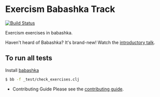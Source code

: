 # Exercism Babashka Track

[![Build Status](https://travis-ci.org/exercism/babashka.svg?branch=master)](https://travis-ci.org/exercism/babashka)

Exercism exercises in babashka.

Haven't heard of Babashka? It's brand-new! Watch the [introductory talk](http://youtube.com/whttps://www.youtube.com/watch?v=Nw8aN-nrdEk&feature=emb_logoatch?v=Nw8aN-nrdEk).

## To run all tests

Install [babashka](https://github.com/borkdude/babashka/)

```bash
$ bb -f _test/check_exercises.clj
```

* Contributing Guide
Please see the [contributing guide](https://github.com/exercism/x-api/blob/master/CONTRIBUTING.md#the-exercise-data).
